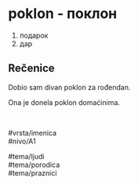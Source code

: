 # poklon - поклон

1. подарок  
2. дар

## Rečenice

Dobio sam divan poklon za rođendan.

Ona je donela poklon domaćinima.

<br>

#vrsta/imenica  
#nivo/A1  

#tema/ljudi  
#tema/porodica  
#tema/praznici
